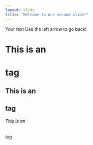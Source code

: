 ```yaml
---
layout: slide
title: "Welcome to our second slide!"
---
```

Your text
Use the left arrow to go back!

# This is an <h1> tag
## This is an <h2> tag
###### This is an <h6> tag

